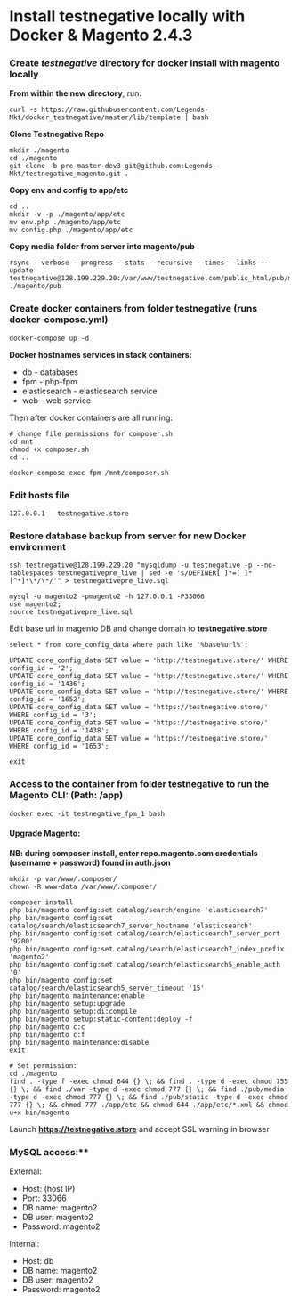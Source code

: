 # Install testnegative locally with Docker & Magento 2.4.3

### Create *testnegative* directory for docker install with magento locally 

**From within the new directory**, run:
```
curl -s https://raw.githubusercontent.com/Legends-Mkt/docker_testnegative/master/lib/template | bash
```
**Clone Testnegative Repo**
```
mkdir ./magento
cd ./magento 
git clone -b pre-master-dev3 git@github.com:Legends-Mkt/testnegative_magento.git .
```
**Copy env and config to app/etc**
```
cd ..
mkdir -v -p ./magento/app/etc
mv env.php ./magento/app/etc
mv config.php ./magento/app/etc
```
**Copy media folder from server into magento/pub**
```
rsync --verbose --progress --stats --recursive --times --links --update testnegative@128.199.229.20:/var/www/testnegative.com/public_html/pub/media ./magento/pub
```
### Create docker containers from folder testnegative (runs docker-compose.yml)
```
docker-compose up -d
```
**Docker hostnames services in stack containers:**
- db - databases
- fpm - php-fpm
- elasticsearch - elasticsearch service
- web - web service

Then after docker containers are all running:
```
# change file permissions for composer.sh
cd mnt
chmod +x composer.sh
cd ..

docker-compose exec fpm /mnt/composer.sh  
```
### Edit hosts file
``` 127.0.0.1   testnegative.store ```

### Restore database backup from server for new Docker environment
```
ssh testnegative@128.199.229.20 "mysqldump -u testnegative -p --no-tablespaces testnegativepre_live | sed -e 's/DEFINER[ ]*=[ ]*[^*]*\*/\*/'" > testnegativepre_live.sql

mysql -u magento2 -pmagento2 -h 127.0.0.1 -P33066
use magento2;
source testnegativepre_live.sql
```
Edit base url in magento DB and change domain to **testnegative.store**
```
select * from core_config_data where path like '%base%url%';

UPDATE core_config_data SET value = 'http://testnegative.store/' WHERE config_id = '2';
UPDATE core_config_data SET value = 'http://testnegative.store/' WHERE config_id = '1436';
UPDATE core_config_data SET value = 'http://testnegative.store/' WHERE config_id = '1652';
UPDATE core_config_data SET value = 'https://testnegative.store/' WHERE config_id = '3';
UPDATE core_config_data SET value = 'https://testnegative.store/' WHERE config_id = '1438';
UPDATE core_config_data SET value = 'https://testnegative.store/' WHERE config_id = '1653';

exit
```

### Access to the container from folder testnegative to run the Magento CLI: (Path: /app)
```
docker exec -it testnegative_fpm_1 bash
```
#### Upgrade Magento:
**NB: during composer install, enter repo.magento.com credentials (username + password) found in auth.json**
```
mkdir -p var/www/.composer/
chown -R www-data /var/www/.composer/

composer install
php bin/magento config:set catalog/search/engine 'elasticsearch7'
php bin/magento config:set catalog/search/elasticsearch7_server_hostname 'elasticsearch'
php bin/magento config:set catalog/search/elasticsearch7_server_port '9200'
php bin/magento config:set catalog/search/elasticsearch7_index_prefix 'magento2'
php bin/magento config:set catalog/search/elasticsearch5_enable_auth '0'
php bin/magento config:set catalog/search/elasticsearch5_server_timeout '15'
php bin/magento maintenance:enable
php bin/magento setup:upgrade
php bin/magento setup:di:compile
php bin/magento setup:static-content:deploy -f
php bin/magento c:c
php bin/magento c:f
php bin/magento maintenance:disable
exit

# Set permission:
cd ./magento
find . -type f -exec chmod 644 {} \; && find . -type d -exec chmod 755 {} \; && find ./var -type d -exec chmod 777 {} \; && find ./pub/media -type d -exec chmod 777 {} \; && find ./pub/static -type d -exec chmod 777 {} \; && chmod 777 ./app/etc && chmod 644 ./app/etc/*.xml && chmod u+x bin/magento
```
Launch **https://testnegative.store** and accept SSL warning in browser

### MySQL access:**

External:

- Host: (host IP)
- Port: 33066
- DB name: magento2
- DB user: magento2
- Password: magento2

Internal:

- Host: db
- DB name: magento2
- DB user: magento2
- Password: magento2
